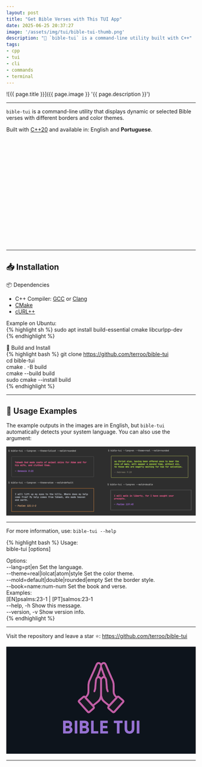 ```yaml
---
layout: post
title: "Get Bible Verses with This TUI App"
date: 2025-06-25 20:37:27
image: '/assets/img/tui/bible-tui-thumb.png'
description: "🙏 `bible-tui` is a command-line utility built with C++"
tags:
- cpp
- tui
- cli
- commands
- terminal
---
```


![{{ page.title }}]({{ page.image }} '{{ page.description }}')

---  

`bible-tui` is a command-line utility that displays dynamic or selected Bible verses with different borders and color themes.  

Built with [C++20](https://terminalroot.com/tags#cpp) and available in: English and **Portuguese**.  


<!-- SQUARE - GAMES ROOT -->
<script async src="//pagead2.googlesyndication.com/pagead/js/adsbygoogle.js"></script>
<ins class="adsbygoogle"
style="display:inline-block;width:336px;height:280px"
data-ad-client="ca-pub-2838251107855362"
data-ad-slot="5351066970"></ins>
<script>
(adsbygoogle = window.adsbygoogle || []).push({});
</script>

---  

## 📥 Installation  
📦 Dependencies  
+ C++ Compiler: [GCC](https://gcc.gnu.org/) or [Clang](https://clang.llvm.org/)  
+ [CMake](https://cmake.org/)  
+ [cURL++](https://www.curlpp.org/)  

Example on Ubuntu:  
{% highlight sh %}
sudo apt install build-essential cmake libcurlpp-dev  
{% endhighlight %}

🚧 Build and Install  
{% highlight bash %}
git clone https://github.com/terroo/bible-tui  
cd bible-tui  
cmake . -B build  
cmake --build build  
sudo cmake --install build  
{% endhighlight %}

---  

## 💼 Usage Examples  

The example outputs in the images are in English, but `bible-tui` automatically detects your system language. You can also use the argument:  

![Examples](/assets/img/tui/en-blible-tui.png)  

---  

For more information, use: `bible-tui --help`  

{% highlight bash %}
Usage:  
bible-tui [options]  

Options:  
  --lang=pt|en                        Set the language.  
  --theme=real|lolcat|atom|style      Set the color theme.  
  --mold=default|double|rounded|empty Set the border style.  
  --book=name:num-num                 Set the book and verse.  
                                         Examples:  
                                           [EN]psalms:23-1 | [PT]salmos:23-1  
  --help, -h                          Show this message.  
  --version, -v                       Show version info.  
{% endhighlight %}

---  

Visit the repository and leave a star ⭐: <https://github.com/terroo/bible-tui>  

![Bible TUI](/assets/img/tui/bible-tui.jpg)  

---  

